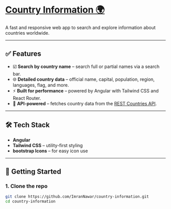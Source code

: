 # [Country Information 🌍](https://countryinfo-wheat.vercel.app/countries)

A fast and responsive web app to search and explore information about countries worldwide.

---

## ✅ Features

- ☑️ **Search by country name** – search full or partial names via a search bar.  
- 🌐 **Detailed country data** – official name, capital, population, region, languages, flag, and more.  
- ⚡ **Built for performance** – powered by Angular with Tailwind CSS and React Router.  
- 🔌 **API-powered** – fetches country data from the [REST Countries API](https://restcountries.com/).  

---

## 🛠️ Tech Stack

- **Angular**
- **Tailwind CSS** – utility-first styling
- **bootstrap Icons** – for easy icon use

---

## 🚀 Getting Started

### 1. Clone the repo

```bash
git clone https://github.com/ImranNawar/country-information.git
cd country-information
